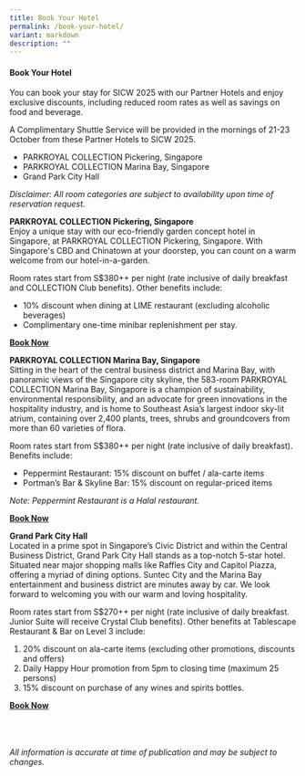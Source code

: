 ```yaml
---
title: Book Your Hotel
permalink: /book-your-hotel/
variant: markdown
description: ""
---
```

#### **Book Your Hotel**
You can book your stay for SICW 2025 with our Partner Hotels and enjoy exclusive discounts, including reduced room rates as well as savings on food and beverage.

A Complimentary Shuttle Service will be provided in the mornings of 21-23 October from these Partner Hotels to SICW 2025.

* PARKROYAL COLLECTION Pickering, Singapore
* PARKROYAL COLLECTION Marina Bay, Singapore
* Grand Park City Hall

*Disclaimer: All room categories are subject to availability upon time of reservation request.*

**PARKROYAL COLLECTION Pickering, Singapore**
<br>Enjoy a unique stay with our eco-friendly garden concept hotel in Singapore, at PARKROYAL COLLECTION Pickering, Singapore. With Singapore's CBD and Chinatown at your doorstep, you can count on a warm welcome from our hotel-in-a-garden.

Room rates start from S$380++ per night (rate inclusive of daily breakfast and COLLECTION Club benefits). Other benefits include: 
* 10% discount when dining at LIME restaurant (excluding alcoholic beverages) 
* Complimentary one-time minibar replenishment per stay. 
 
<a href="https://book.passkey.com/e/51043313" target="_blank">**Book Now**</a>

**PARKROYAL COLLECTION Marina Bay, Singapore**
<br>Sitting in the heart of the central business district and Marina Bay, with panoramic views of the Singapore city skyline, the 583-room PARKROYAL COLLECTION Marina Bay, Singapore is a champion of sustainability, environmental responsibility, and an advocate for green innovations in the hospitality industry, and is home to Southeast Asia’s largest indoor sky-lit atrium, containing over 2,400 plants, trees, shrubs and groundcovers from more than 60 varieties of flora. 

Room rates start from S$380++ per night (rate inclusive of daily breakfast). Benefits include:
* Peppermint Restaurant: 15% discount on buffet / ala-carte items 
* Portman’s Bar &amp; Skyline Bar: 15% discount on regular-priced items

*Note: Peppermint Restaurant is a Halal restaurant.*

<a href="https://book.passkey.com/go/GovWare2025" target="_blank">**Book Now**</a>

**Grand Park City Hall**
<br>Located in a prime spot in Singapore’s Civic District and within the Central Business District, Grand Park City Hall stands as a top-notch 5-star hotel. Situated near major shopping malls like Raffles City and Capitol Piazza, offering a myriad of dining options. Suntec City and the Marina Bay entertainment and business district are minutes away by car. We look forward to welcoming you with our warm and loving hospitality.

Room rates start from S$270++ per night (rate inclusive of daily breakfast. Junior Suite will receive Crystal Club benefits). Other benefits at Tablescape Restaurant &amp; Bar on Level 3 include: 
1. 20% discount on ala-carte items (excluding other promotions, discounts and offers) 
2. Daily Happy Hour promotion from 5pm to closing time (maximum 25 persons)
3. 15% discount on purchase of any wines and spirits bottles. 

<a href="https://reservations.travelclick.com/95980?groupID=4772583" target="_blank">**Book Now**</a>

<br><br><br>*All information is accurate at time of publication and may be subject to changes.*